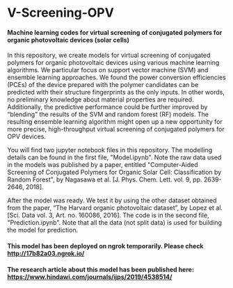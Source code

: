 # V-Screening-OPV
#### Machine learning codes for virtual screening of conjugated polymers for organic photovoltaic devices (solar cells)

In this repository, we create models for virtual screening of conjugated polymers for organic photovoltaic devices using
various machine learning algorithms. We particular focus on support vector machine (SVM) and ensemble learning approaches.
We found the power conversion efficiencies (PCEs) of the device prepared with the polymer candidates can be predicted with
their structure fingerprints as the only inputs. In other words, no preliminary knowledge about material properties are 
required. Additionally, the predictive performance could be further improved by “blending” the results of the SVM and 
random forest (RF) models. The resulting ensemble learning algorithm might open up a new opportunity for more precise, 
high-throughput virtual screening of conjugated polymers for OPV devices.

You will find two jupyter notebook files in this repository. The modelling details can be found in the first file, 
"Model.ipynb". Note the raw data used in the models was published by a paper, entitled "Computer-Aided Screening of 
Conjugated Polymers for Organic Solar Cell: Classification by Random Forest", by Nagasawa et al. [J. Phys. Chem. Lett.
vol. 9, pp. 2639-2646, 2018].

After the model was ready. We test it by using the other dataset obtained from the paper, “The Harvard organic 
photovoltaic dataset”, by Lopez et al. [Sci. Data vol. 3, Art. no. 160086, 2016]. The code is in the second file,
"Prediction.ipynb". Note that all the data (not split data) is used for building the model for prediction.

#### This model has been deployed on ngrok temporarily. Please check http://17b82a03.ngrok.io/ 
#### The research article about this model has been published here: https://www.hindawi.com/journals/ijps/2019/4538514/
